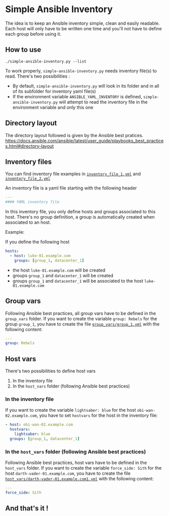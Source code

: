 # Simple Ansible Inventory

The idea is to keep an Ansible inventory simple, clean and easily readable.
Each host will only have to be written one time and you'll not have to define each group before using it.

## How to use

`./simple-ansible-inventory.py --list`

To work properly, `simple-ansible-inventory.py` needs inventory file(s) to read.
There's two possibilities :
 * By default, `simple-ansible-inventory.py` will look in its folder and in all of its subfolder for inventory yaml file(s)
 * If the environment variable `ANSIBLE_YAML_INVENTORY` is defined, `simple-ansible-inventory.py` will attempt to read the inventory file in the environment variable and only this one

## Directory layout

The directory layout followed is given by the Ansible best pratices.
https://docs.ansible.com/ansible/latest/user_guide/playbooks_best_practices.html#directory-layout

## Inventory files

You can find inventory file examples in [`inventory_file_1.yml`](inventory_file_1.yml) and [`inventory_file_2.yml`](inventory_file_2.yml)

An inventory file is a yaml file starting with the following header
```yaml
---
#### YAML inventory file
```

In this inventory file, you only define hosts and groups associated to this host.
There's no group definition, a group is automatically created when associated to an host.

Example:

If you define the following host
```yaml
hosts:
  - host: luke-01.example.com
    groups: [group_1, datacenter_1]
```

- the host `luke-01.example.com` will be created
- groups `group_1` and `datacenter_1` will be created
- groups `group_1` and `datacenter_1` will be associated to the host `luke-01.example.com`

## Group vars

Following Ansible best practices, all group vars have to be defined in the `group_vars` folder.
If you want to create the variable `group: Rebels` for the group `group_1`, you have to create the file [`group_vars/group_1.yml`](group_vars/group_1.yml) with the following content:

```yaml
---
group: Rebels
```

## Host vars

There's two possibilities to define host vars

1. In the inventory file
2. In the `host_vars` folder (following Ansible best practices)


### In the inventory file

If you want to create the variable `lightsaber: blue` for the host `obi-wan-02.example.com`, you have to set `hostvars` for the host in the inventory file:

```yaml
- host: obi-wan-02.example.com
  hostvars:
    lightsaber: blue
  groups: [group_1, datacenter_1]
```

### In the `host_vars` folder (following Ansible best practices)

Following Ansible best practices, host vars have to be defined in the `host_vars` folder.
If you want to create the variable `force_side: Sith` for the host `darth-vader-01.example.com`, you have to create the file [`host_vars/darth-vader-01.example.com1.yml`](group_vars/darth-vader-01.example.com.yml) with the following content:

```yaml
---
force_side: Sith
```


## And that's it !